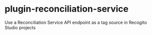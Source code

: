 # plugin-reconciliation-service
Use a Reconciliation Service API endpoint as a tag source in Recogito Studio projects
